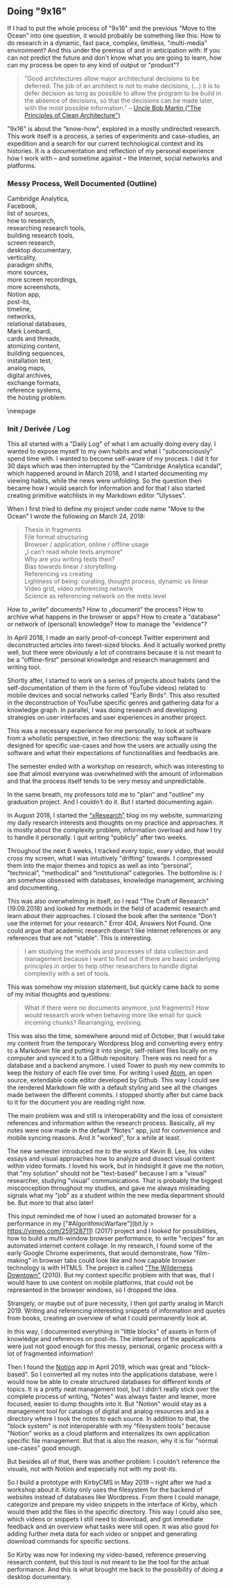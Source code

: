 ## Doing "9x16"

If I had to put the whole process of "9x16" and the previous "Move to the Ocean" into one question, it would probably be something like this:
How to do research in a dynamic, fast pace, complex, limitless, "multi-media" environment?
And this under the premiss of and in anticipation with:
If you can not predict the future and don't know what you are going to learn, how can my process be open to any kind of output or "product"?

> "Good architectures allow major architectural decisions to be deferred. The job of an architect is not to make decisions, (...) it is to defer decision as long as possible to allow the program to be build in the absence of decisions, so that the decisions can be made later, with the most possible information." – [Uncle Bob Martin ("The Principles of Clean Architecture")](https://youtu.be/o_TH-Y78tt4?t=3993)

"9x16" is about the "know-how", explored in a mostly undirected research.
This work itself is a process, a series of experiments and case-studies, an expedition and a search for our current technological context and its histories.
It is a documentation and reflection of my personal experience how I work with – and sometime against – the Internet, social networks and platforms.


### Messy Process, Well Documented (Outline)

Cambridge Analytica,  
Facebook,  
list of sources,  
how to research,  
researching research tools,  
building research tools,  
screen research,  
desktop documentary,  
verticality,  
paradigm shifts,  
more sources,  
more screen recordings,  
more screenshots,  
Notion app,  
post-its,  
timeline,  
networks,  
relational databases,  
Mark Lombardi,  
cards and threads,  
atomizing content,  
building sequences,  
installation test,  
analog maps,  
digital archives,  
exchange formats,  
reference systems,  
the hosting problem.

\newpage


### Init / Derivée / Log

This all started with a "Daily Log" of what I am actually doing every day. I wanted to expose myself to my own habits and what I "subconsciously" spend time with. I wanted to become self-aware of my process. I did it for 30 days which was then interrupted by the "Cambridge Analytica scandal", which happened around in March 2018, and I started documenting my viewing habits, while the news were unfolding. So the question then became how I would search for information and for that I also started creating primitive watchlists in my Markdown editor "Ulysses".

When I first tried to define my project under code name "Move to the Ocean" I wrote the following on March 24, 2018:

> Thesis in fragments  
File format structuring  
Browser / application, online / offline usage  
„I can’t read whole texts anymore“  
Why are you writing texts then?  
Bias towards linear / storytelling  
Referencing vs creating  
Lightness of being: curating, thought process, dynamic vs linear  
Video grid, video referencing network  
Science as referencing network on the meta level  

How to „write“ documents? How to „document“ the process? How to archive what happens in the browser or apps? How to create a "database" or network of (personal) knowledge? How to manage the "evidence"?

In April 2018, I made an early proof-of-concept Twitter experiment and deconstructed articles into tweet-sized blocks. And it actually worked pretty well, but there were obviously a lot of constrains because it is not meant to be a "offline-first" personal knowledge and research management and writing tool.

Shortly after, I started to work on a series of projects about habits (and the self-documentation of them in the form of YouTube videos) related to mobile devices and social networks called "Early Birds". This also resulted in the deconstruction of YouTube specific genres and gathering data for a knowledge graph. In parallel, I was doing research and developing strategies on user interfaces and user experiences in another project.

This was a necessary experience for me personally, to look at software from a wholistic perspective, in two directions: the way software is designed for specific use-cases and how the users are actually using the software and what their expectations of functionalities and feedbacks are.

The semester ended with a workshop on research, which was interesting to see that almost everyone was overwhelmed with the amount of information and that the process itself tends to be very messy and unpredictable.

In the same breath, my professors told me to "plan" and "outline" my graduation project. And I couldn't do it. But I started documenting again.

In August 2018, I started the [“xResearch”](https://web.archive.org/web/20191120184646/http://blog.mikehuntemann.de/) blog on my website, summarizing my daily research interests and thoughts on my practice and approaches. It is mostly about the complexity problem, information overload and how I try to handle it personally. I quit writing “publicly” after two weeks.

Throughout the next 6 weeks, I tracked every topic, every video, that would cross my screen, what I was intuitively "drifting" towards.
I compressed them into the major themes and topics as well as into “personal”, "technical", "methodical" and “institutional” categories. The bottomline is: I am somehow obsessed with databases, knowledge management, archiving and documenting.

This was also overwhelming in itself, so I read "The Craft of Research" (19.09.2018) and looked for methods in the field of academic research and learn about their approaches. I closed the book after the sentence "Don't use the internet for your research." Error 404, Answers Not Found. One could argue that academic research doesn't like internet references or any references that are not "stable". This is interesting.

> I am studying the methods and processes of data collection and management because I want to find out if there are basic underlying principles in order to help other researchers to handle digital complexity with a set of tools.

This was somehow my mission statement, but quickly came back to some of my initial thoughts and questions:

> What if there were no documents anymore, just fragments?
How would research work when behaving more like email for quick incoming chunks? Rearranging, evolving.

This was also the time, somewhere around mid of October, that I would take my content from the temporary Wordpress blog and converting every entry to a Markdown file and putting it into single, self-reliant files locally on my computer and synced it to a Github repository. There was no need for a database and a backend anymore. I used Tower to push my new commits to keep the history of each file over time. For writing I used [Atom](https://atom.io/), an open source, extendable code editor developed by Github.
This way I could see the rendered Markdown file with a default styling and see all the changes made between the different commits.
I stopped shortly after but came back to it for the document you are reading right now.

The main problem was and still is interoperability and the loss of consistent references and information within the research process.
Basically, all my notes were now made in the default "Notes" app, just for convenience and mobile syncing reasons. And it "worked", for a while at least.

The new semester introduced me to the works of Kevin B. Lee, his video essays and visual approaches how to analyze and dissect visual content within video formats. I loved his work, but in hindsight it gave me the notion, that "my solution" should not be "text-based" because I am a "visual" researcher, studying "visual" communications. That is probably the biggest misconception throughout my studies, and gave me always misleading signals what my "job" as a student within the new media department should be. But more to that also later!

This input reminded me of how I used an automated browser for a performance in my ["#AlgorithmicWarfare"](bit.ly > https://vimeo.com/259128711) (2017) project and I looked for possibilities, how to build a multi-window browser performance, to write "recipes" for an automated internet content collage.
In my research, I found some of the early Google Chrome experiments, that would demonstrate, how "film-making" in browser tabs could look like and how capable browser technology is with HTML5. The project is called ["The Wilderness Downtown"](https://web.archive.org/web/20100914191200/www.chromeexperiments.com/arcadefire) (2010). But my context specific problem with that was, that I would have to use content on mobile platforms, that could not be represented in the browser windows, so I dropped the idea.  

Strangely, or maybe out of pure necessity, I then got partly analog in March 2019. Writing and referencing interesting snippets of information and quotes from books, creating an overview of what I could permanently look at.

In this way, I documented everything in "little blocks" of assets in form of knowledge and references on post-its. The interfaces of the applications were just not good enough for this messy, personal, organic process with a lot of fragmented information!

Then I found the [Notion](https://www.notion.so/) app in April 2019, which was great and "block-based". So I converted all my notes into the applications database, were I would now be able to create structured databases for different kinds of topics. It is a pretty neat management tool, but I didn't really stick over the complete process of writing, "Notes" was always faster and leaner, more focused, easier to dump thoughts into it.
But "Notion" would stay as a management tool for catalogs of digital and analog resources and as a directory where I took the notes to each source. In addition to that, the "block system" is not interoperable with my "filesystem tools" because "Notion" works as a cloud platform and internalizes its own application specific file management. But that is also the reason, why it is for "normal use-cases" good enough.

But besides all of that, there was another problem: I couldn't reference the visuals, not with Notion and especially not with my post-its.

So I build a prototype with KirbyCMS in May 2019 – right after we had a workshop about it. Kirby only uses the filesystem for the backend of websites instead of databases like Wordpress.
From there I could manage, categorize and prepare my video snippets in the interface of Kirby, which would then add the files in the specific directory. This way I could also see, which videos or snippets I still need to download, and got immediate feedback and an overview what tasks were still open. It was also good for adding further meta data for each video or snippet and generating download commands for specific sections.

So Kirby was now for indexing my video-based, reference preserving research content, but this tool is not meant to be the tool for the actual performance. And this is what brought me back to the possibility of doing a desktop documentary.
